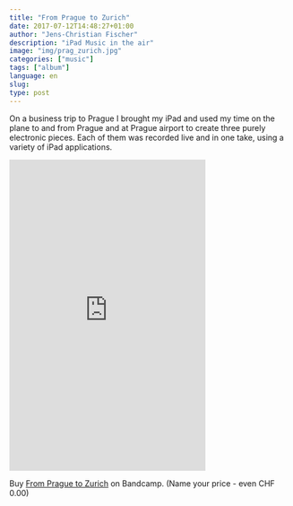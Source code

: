 ```yaml
---
title: "From Prague to Zurich"
date: 2017-07-12T14:48:27+01:00
author: "Jens-Christian Fischer"
description: "iPad Music in the air"
image: "img/prag_zurich.jpg"
categories: ["music"]
tags: ["album"]
language: en
slug:
type: post
---
```


On a business trip to Prague I brought my iPad and used my time on the plane to and from
Prague and at Prague airport to create three purely electronic pieces. Each of them was
recorded live and in one take, using a variety of iPad applications.

<iframe style="border: 0; width: 350px; height: 555px;" src="https://bandcamp.com/EmbeddedPlayer/album=4036767320/size=large/bgcol=ffffff/linkcol=0687f5/transparent=true/" seamless><a href="http://jens-christianfischer.bandcamp.com/album/from-prague-to-zurich">From Prague to Zurich by Jens-Christian Fischer</a></iframe>

Buy [From Prague to Zurich](http://jens-christianfischer.bandcamp.com/album/from-prague-to-zurich) on Bandcamp. 
(Name your price - even CHF 0.00)

